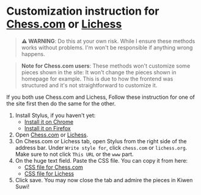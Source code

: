 # Customization instruction for [Chess.com] or [Lichess]

> **⚠ WARNING**: Do this at your own risk. While I ensure these methods works without problems. I'm won't be responsible if anything wrong happens.

> **Note for Chess.com users**: These methods won't customize some pieces shown in the site: It won't change the pieces shown in homepage for example. This is due to how the frontend was structured and it's not straightforward to customize it.

If you both use Chess.com and Lichess, Follow these instruction for one of the site first then do the same for the other.

1. Install Stylus, if you haven't yet:
   - [Install it on Chrome](https://chrome.google.com/webstore/detail/stylus/clngdbkpkpeebahjckkjfobafhncgmne)
   - [Install it on Firefox](https://addons.mozilla.org/firefox/addon/styl-us/)
2. Open [Chess.com] or [Lichess].
3. On Chess.com or Lichess tab, open Stylus from the right side of the address bar. Under `Write style for`, click `chess.com` or `lichess.org`. Make sure to not click `This URL` or the `www` part.
4. On the huge text field. Paste the CSS file. You can copy it from here:
   - [CSS file for Chess.com](https://raw.githubusercontent.com/neverRare/kiwen-suwi/master/chess-com.css)
   - [CSS file for Lichess](https://raw.githubusercontent.com/neverRare/kiwen-suwi/master/lichess.css)
5. Click save. You may now close the tab and admire the pieces in Kiwen Suwi!

[Chess.com]: https://www.chess.com/
[Lichess]: https://lichess.org/
